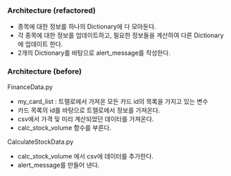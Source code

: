 ### Architecture (refactored)
- 종목에 대한 정보를 하나의 Dictionary에 다 모아둔다.
- 각 종목에 대한 정보를 업데이트하고, 필요한 정보들을 계산하여 다른 Dictionary에 업데이트 한다.
- 2개의 Dictionary를 바탕으로 alert_message를 작성한다.





### Architecture (before)

FinanceData.py
- my_card_list : 트렐로에서 가져온 모든 카드 id의 목록을 가지고 있는 변수
- 카드 목록의 id를 바탕으로 트렐로에서 정보를 가져온다.
- csv에서 가격 및 미리 계산되었던 데이터를 가져온다.
- calc_stock_volume 함수를 부른다.


CalculateStockData.py
- calc_stock_volume 에서 csv에 데이터를 추가한다.
- alert_message를 만들어 낸다.